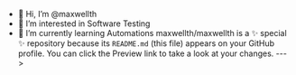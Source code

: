 - 👋 Hi, I’m @maxwellth
- 👀 I’m interested in Software Testing
- 🌱 I’m currently learning Automations
maxwellth/maxwellth is a ✨ special ✨ repository because its `README.md` (this file) appears on your GitHub profile.
You can click the Preview link to take a look at your changes.
--->

